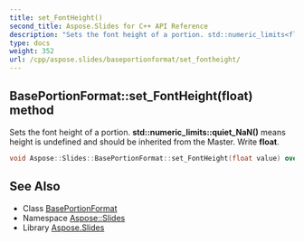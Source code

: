 ```yaml
---
title: set_FontHeight()
second_title: Aspose.Slides for C++ API Reference
description: "Sets the font height of a portion. std::numeric_limits<float>::quiet_NaN() means height is undefined and should be inherited from the Master. Write float."
type: docs
weight: 352
url: /cpp/aspose.slides/baseportionformat/set_fontheight/
---
```

## BasePortionFormat::set_FontHeight(float) method


Sets the font height of a portion. **std::numeric_limits<float>::quiet_NaN()** means height is undefined and should be inherited from the Master. Write **float**.

```cpp
void Aspose::Slides::BasePortionFormat::set_FontHeight(float value) override
```

## See Also

* Class [BasePortionFormat](./)
* Namespace [Aspose::Slides](../)
* Library [Aspose.Slides](../../)